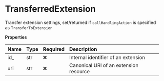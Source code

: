 # TransferredExtension

Transfer extension settings, set/returned if `callHandlingAction` is specified as `TransferToExtension`

**Properties**

| Name | Type | Required | Description                            |
| :--- | :--- | :------- | :------------------------------------- |
| id\_ | str  | ❌       | Internal identifier of an extension    |
| uri  | str  | ❌       | Canonical URI of an extension resource |

<!-- This file was generated by liblab | https://liblab.com/ -->
